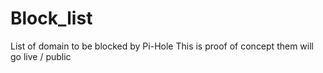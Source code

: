 # Block_list

List of domain to be blocked by Pi-Hole
This is proof of concept them will go live / public

